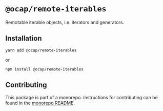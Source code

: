 # `@ocap/remote-iterables`

Remotable iterable objects, i.e. iterators and generators.

## Installation

`yarn add @ocap/remote-iterables`

or

`npm install @ocap/remote-iterables`

## Contributing

This package is part of a monorepo. Instructions for contributing can be found in the [monorepo README](https://github.com/MetaMask/ocap-kernel#readme).
